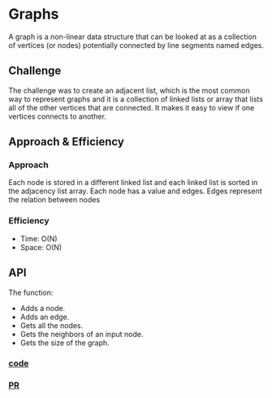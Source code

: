 # Graphs
A graph is a non-linear data structure that can be looked at as a collection of vertices (or nodes) potentially connected by line segments named edges.
## Challenge
The challenge was to create an adjacent list, which is the most common way to represent graphs and it is a collection of linked lists or array that lists all of the other vertices that are connected. It makes it easy to view if one vertices connects to another.
## Approach & Efficiency
### Approach
Each node is stored in a different linked list and each linked list is sorted in the adjacency list array.
Each node has a value and edges.
Edges represent the relation between nodes
### Efficiency
* Time: O(N)
* Space: O(N)
## API
The function:
* Adds a node.
* Adds an edge.
* Gets all the nodes.
* Gets the neighbors of an input node.
* Gets the size of the graph.

### [code](graph.py)
### [PR](https://github.com/HishamKhalil1990/data-structures-and-algorithms/pull/50)
